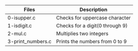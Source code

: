 | Files | Description |
| ----------- | ----------- |
| 0-isupper.c | Checks for uppercase character |
| 1-isdigit.c | Checks for a digit(0 through 9)|
| 2-mul.c  | Multiplies two integers |
| 3-print_numbers.c | Prints the numbers from 0 to 9 |

